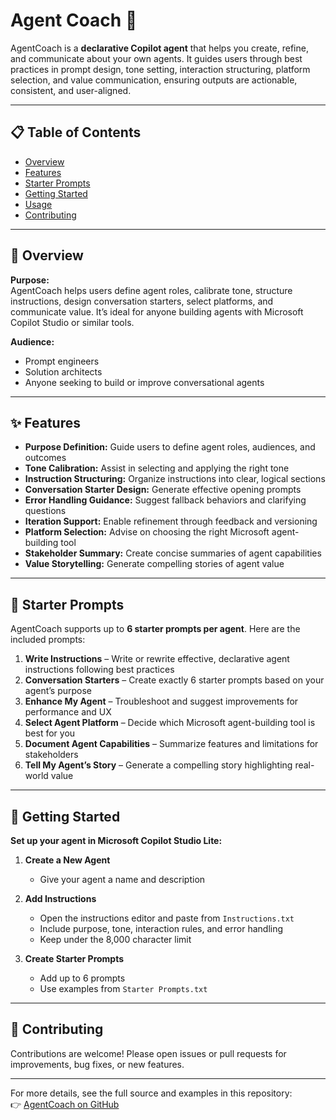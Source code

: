 # Agent Coach 🚀

AgentCoach is a **declarative Copilot agent** that helps you create, refine, and communicate about your own agents. It guides users through best practices in prompt design, tone setting, interaction structuring, platform selection, and value communication, ensuring outputs are actionable, consistent, and user-aligned.

---

## 📋 Table of Contents

- [Overview](#overview)
- [Features](#features)
- [Starter Prompts](#starter-prompts)
- [Getting Started](#getting-started)
- [Usage](#usage)
- [Contributing](#contributing)

---

## 🧐 Overview

**Purpose:**  
AgentCoach helps users define agent roles, calibrate tone, structure instructions, design conversation starters, select platforms, and communicate value. It’s ideal for anyone building agents with Microsoft Copilot Studio or similar tools.

**Audience:**  
- Prompt engineers  
- Solution architects  
- Anyone seeking to build or improve conversational agents

---

## ✨ Features

- **Purpose Definition:** Guide users to define agent roles, audiences, and outcomes  
- **Tone Calibration:** Assist in selecting and applying the right tone  
- **Instruction Structuring:** Organize instructions into clear, logical sections  
- **Conversation Starter Design:** Generate effective opening prompts  
- **Error Handling Guidance:** Suggest fallback behaviors and clarifying questions  
- **Iteration Support:** Enable refinement through feedback and versioning  
- **Platform Selection:** Advise on choosing the right Microsoft agent-building tool  
- **Stakeholder Summary:** Create concise summaries of agent capabilities  
- **Value Storytelling:** Generate compelling stories of agent value  

---

## 🚦 Starter Prompts

AgentCoach supports up to **6 starter prompts per agent**. Here are the included prompts:

1. **Write Instructions** – Write or rewrite effective, declarative agent instructions following best practices  
2. **Conversation Starters** – Create exactly 6 starter prompts based on your agent’s purpose  
3. **Enhance My Agent** – Troubleshoot and suggest improvements for performance and UX  
4. **Select Agent Platform** – Decide which Microsoft agent-building tool is best for you  
5. **Document Agent Capabilities** – Summarize features and limitations for stakeholders  
6. **Tell My Agent’s Story** – Generate a compelling story highlighting real-world value  

---

## 🚀 Getting Started

**Set up your agent in Microsoft Copilot Studio Lite:**

1. **Create a New Agent**
   - Give your agent a name and description

2. **Add Instructions**
   - Open the instructions editor and paste from `Instructions.txt`
   - Include purpose, tone, interaction rules, and error handling
   - Keep under the 8,000 character limit

3. **Create Starter Prompts**
   - Add up to 6 prompts
   - Use examples from `Starter Prompts.txt`

---

## 🤝 Contributing

Contributions are welcome! Please open issues or pull requests for improvements, bug fixes, or new features.

---

For more details, see the full source and examples in this repository:  
👉 [AgentCoach on GitHub](https://github.com/shivvad/AgentCoach/blob/main/README.md)
